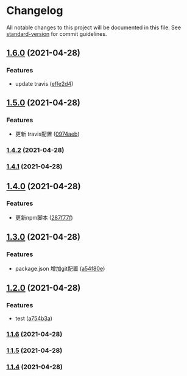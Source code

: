 # Changelog

All notable changes to this project will be documented in this file. See [standard-version](https://github.com/conventional-changelog/standard-version) for commit guidelines.

## [1.6.0](https://github.com/hentaizhou/z-polygon-editor/compare/v1.5.0...v1.6.0) (2021-04-28)


### Features

* update travis ([effe2d4](https://github.com/hentaizhou/z-polygon-editor/commit/effe2d4c00529052ba2af0fa3a3cdac60be76860))

## [1.5.0](https://github.com/hentaizhou/z-polygon-editor/compare/v1.4.2...v1.5.0) (2021-04-28)


### Features

* 更新 travis配置 ([0974aeb](https://github.com/hentaizhou/z-polygon-editor/commit/0974aeb032c12c4c3082183f17a4679ab9c77937))

### [1.4.2](https://github.com/hentaizhou/z-polygon-editor/compare/v1.4.1...v1.4.2) (2021-04-28)

### [1.4.1](https://github.com/hentaizhou/z-polygon-editor/compare/v1.4.0...v1.4.1) (2021-04-28)

## [1.4.0](https://github.com/hentaizhou/z-polygon-editor/compare/v1.3.0...v1.4.0) (2021-04-28)


### Features

* 更新npm脚本 ([287f77f](https://github.com/hentaizhou/z-polygon-editor/commit/287f77f84c9dd33f81ae576986ad901aa41849d6))

## [1.3.0](https://github.com/hentaizhou/z-polygon-editor/compare/v1.2.0...v1.3.0) (2021-04-28)


### Features

* package.json 增加git配置 ([a54f80e](https://github.com/hentaizhou/z-polygon-editor/commit/a54f80e12dbf94fba1f49fca4c6596e2a7e4fc7a))

## [1.2.0](https://github.com/hentaizhou/z-polygon-editor/compare/v1.1.6...v1.2.0) (2021-04-28)


### Features

* test ([a754b3a](https://github.com/hentaizhou/z-polygon-editor/commit/a754b3a0c3380d668781a6dbb659851cebce4d15))

### [1.1.6](https://github.com/hentaizhou/z-polygon-editor/compare/v1.1.5...v1.1.6) (2021-04-28)

### [1.1.5](https://github.com/hentaizhou/z-polygon-editor/compare/v1.1.4...v1.1.5) (2021-04-28)

### [1.1.4](https://github.com/hentaizhou/z-polygon-editor/compare/v1.1.4-0...v1.1.4) (2021-04-28)
